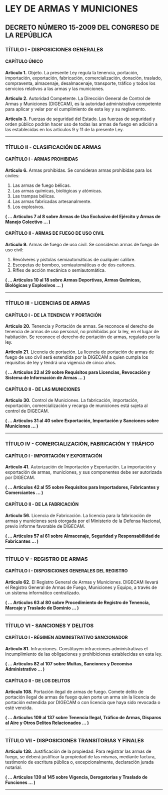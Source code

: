# LEY DE ARMAS Y MUNICIONES
## DECRETO NÚMERO 15-2009 DEL CONGRESO DE LA REPÚBLICA
### TÍTULO I - DISPOSICIONES GENERALES

#### CAPÍTULO ÚNICO

**Artículo 1.** Objeto.
La presente Ley regula la tenencia, portación, importación, exportación, fabricación, comercialización, donación, traslado, compraventa, almacenaje, desalmacenaje, transporte, tráfico y todos los servicios relativos a las armas y las municiones.

**Artículo 2.** Autoridad Competente.
La Dirección General de Control de Armas y Municiones (DIGECAM), es la autoridad administrativa competente para aplicar y velar por el cumplimiento de esta ley y su reglamento.

**Artículo 3.** Fuerzas de seguridad del Estado.
Las fuerzas de seguridad y orden público podrán hacer uso de todas las armas de fuego en adición a las establecidas en los artículos 9 y 11 de la presente Ley.

---

### TÍTULO II - CLASIFICACIÓN DE ARMAS

#### CAPÍTULO I - ARMAS PROHIBIDAS

**Artículo 6.** Armas prohibidas.
Se consideran armas prohibidas para los civiles:
1. Las armas de fuego bélicas.
2. Las armas químicas, biológicas y atómicas.
3. Las trampas bélicas.
4. Las armas fabricadas artesanalmente.
5. Los explosivos.

**( ... Artículos 7 al 8 sobre Armas de Uso Exclusivo del Ejército y Armas de Manejo Colectivo ... )**

#### CAPÍTULO II - ARMAS DE FUEGO DE USO CIVIL

**Artículo 9.** Armas de fuego de uso civil.
Se consideran armas de fuego de uso civil:
1. Revólveres y pistolas semiautomáticas de cualquier calibre.
2. Escopetas de bombeo, semiautomáticas o de dos cañones.
3. Rifles de acción mecánica o semiautomática.

**( ... Artículos 10 al 18 sobre Armas Deportivas, Armas Químicas, Biológicas y Explosivos ... )**

---

### TÍTULO III - LICENCIAS DE ARMAS

#### CAPÍTULO I - DE LA TENENCIA Y PORTACIÓN

**Artículo 20.** Tenencia y Portación de armas.
Se reconoce el derecho de tenencia de armas de uso personal, no prohibidas por la ley, en el lugar de habitación. Se reconoce el derecho de portación de armas, regulado por la ley.

**Artículo 21.** Licencia de portación.
La licencia de portación de armas de fuego de uso civil será extendida por la DIGECAM a quien cumpla los requisitos de ley y tendrá una vigencia de cinco años.

**( ... Artículos 22 al 29 sobre Requisitos para Licencias, Revocación y Sistema de Información de Armas ... )**

#### CAPÍTULO II - DE LAS MUNICIONES

**Artículo 30.** Control de Municiones.
La fabricación, importación, exportación, comercialización y recarga de municiones está sujeta al control de DIGECAM.

**( ... Artículos 31 al 40 sobre Exportación, Importación y Sanciones sobre Municiones ... )**

---

### TÍTULO IV - COMERCIALIZACIÓN, FABRICACIÓN Y TRÁFICO

#### CAPÍTULO I - IMPORTACIÓN Y EXPORTACIÓN

**Artículo 41.** Autorización de Importación y Exportación.
La importación y exportación de armas, municiones, y sus componentes debe ser autorizada por DIGECAM.

**( ... Artículos 42 al 55 sobre Requisitos para Importadores, Fabricantes y Comerciantes ... )**

#### CAPÍTULO II - DE LA FABRICACIÓN

**Artículo 56.** Licencia de Fabricación.
La licencia para la fabricación de armas y municiones será otorgada por el Ministerio de la Defensa Nacional, previo informe favorable de DIGECAM.

**( ... Artículos 57 al 61 sobre Almacenaje, Seguridad y Responsabilidad de Fabricantes ... )**

---

### TÍTULO V - REGISTRO DE ARMAS

#### CAPÍTULO I - DISPOSICIONES GENERALES DEL REGISTRO

**Artículo 62.** El Registro General de Armas y Municiones.
DIGECAM llevará el Registro General de Armas de Fuego, Municiones y Equipo, a través de un sistema informático centralizado.

**( ... Artículos 63 al 80 sobre Procedimiento de Registro de Tenencia, Marcaje y Traslado de Dominio ... )**

---

### TÍTULO VI - SANCIONES Y DELITOS

#### CAPÍTULO I - RÉGIMEN ADMINISTRATIVO SANCIONADOR

**Artículo 81.** Infracciones.
Constituyen infracciones administrativas el incumplimiento de las obligaciones y prohibiciones establecidas en esta ley.

**( ... Artículos 82 al 107 sobre Multas, Sanciones y Decomiso Administrativo ... )**

#### CAPÍTULO II - DE LOS DELITOS

**Artículo 108.** Portación ilegal de armas de fuego.
Comete delito de portación ilegal de armas de fuego quien porte un arma sin la licencia de portación extendida por DIGECAM o con licencia que haya sido revocada o esté vencida.

**( ... Artículos 109 al 137 sobre Tenencia Ilegal, Tráfico de Armas, Disparos al Aire y Otros Delitos Relacionados ... )**

---

### TÍTULO VII - DISPOSICIONES TRANSITORIAS Y FINALES

**Artículo 138.** Justificación de la propiedad.
Para registrar las armas de fuego, se deberá justificar la propiedad de las mismas, mediante factura, testimonio de escritura pública o, excepcionalmente, declaración jurada notarial.

**( ... Artículos 139 al 145 sobre Vigencia, Derogatorias y Traslado de Funciones ... )**

---


